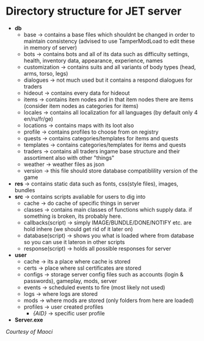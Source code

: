 # Directory structure for JET server

- **db**
  - base -> contains a base files which shouldnt be changed in order to maintain consistency (advised to use TamperModLoad to edit these in memory of server)
  - bots -> contains bots and all of its data such as difficulty settings, health, inventory data, appearance, experience, names
  - customization -> contains suits and all variants of body types (head, arms, torso, legs)
  - dialogues -> not much used but it contains a respond dialogues for traders
  - hideout -> contains every data for hideout
  - items -> contains item nodes and in that item nodes there are items (consider item nodes as categories for items)
  - locales -> contains all localization for all languages (by default only 4 en/ru/fr/ge)
  - locations -> contains maps with its loot also
  - profile -> contains profiles to choose from on registry
  - quests -> contains categories/templates for items and quests
  - templates -> contains categories/templates for items and quests
  - traders -> contains all traders ingame base structure and their assortiment also with other "things"
  - weather -> weather files as json
  - version -> this file should store database compatiblility version of the game
- **res** -> contains static data such as fonts, css(style files), images, bundles
- **src** -> contains scripts avaliable for users to dig into
  - cache -> do cache of specific things in server
  - classes -> contains main classes of functions which supply data. if something is broken, its probably here.
  - callbacks(script) -> simply IMAGE/BUNDLE/DONE/NOTIFY etc. are hold inhere (we should get rid of it later on)
  - database(script) -> shows you what is loaded where from database so you can use it lateron in other scripts
  - response(script) -> holds all possible responses for server
- **user**
  - cache -> its a place where cache is stored
  - certs -> place where ssl certificates are stored
  - configs -> storage server config files such as accounts (login & passwords), gameplay, mods, server
  - events -> scheduled events to fire (most likely not used)
  - logs -> where logs are stored
  - mods -> where mods are stored (only folders from here are loaded)
  - profiles -> user created profiles
    - _{AID}_ -> specific user profile
- **Server.exe**

_Courtesy of Maoci_
